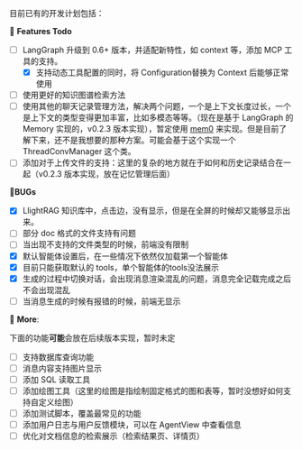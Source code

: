 目前已有的开发计划包括：

💭 **Features Todo**
- [ ] LangGraph 升级到 0.6+ 版本，并适配新特性，如 context 等，添加 MCP 工具的支持。
    - [x] 支持动态工具配置的同时，将 Configuration替换为 Context 后能够正常使用
- [ ] 使用更好的知识图谱检索方法
- [ ] 使用其他的聊天记录管理方法，解决两个问题，一个是上下文长度过长，一个是上下文的类型变得更加丰富，比如多模态等等。（现在是基于 LangGraph 的 Memory 实现的，v0.2.3 版本实现），暂定使用 [mem0](github.com/mem0ai/mem0) 来实现。但是目前了解下来，还不是我想要的那种方案。可能会基于这个实现一个 ThreadConvManager 这个类。
- [ ] 添加对于上传文件的支持：这里的复杂的地方就在于如何和历史记录结合在一起（v0.2.3 版本实现，放在记忆管理后面）

🐛**BUGs**
- [x] LlightRAG 知识库中，点击边，没有显示，但是在全屏的时候却又能够显示出来。
- [ ] 部分 doc 格式的文件支持有问题
- [ ] 当出现不支持的文件类型的时候，前端没有限制
- [x] 默认智能体设置后，在一些情况下依然仅加载第一个智能体
- [x] 目前只能获取默认的 tools，单个智能体的tools没法展示
- [x] 生成的过程中切换对话，会出现消息渲染混乱的问题，消息完全记载完成之后不会出现混乱
- [ ] 当消息生成的时候有报错的时候，前端无显示

💯 **More**:

下面的功能**可能**会放在后续版本实现，暂时未定

- [ ] 支持数据库查询功能
- [ ] 消息内容支持图片显示
- [ ] 添加 SQL 读取工具
- [ ] 添加绘图工具（这里的绘图是指绘制固定格式的图和表等，暂时没想好如何支持自定义绘图）
- [ ] 添加测试脚本，覆盖最常见的功能
- [ ] 添加用户日志与用户反馈模块，可以在 AgentView 中查看信息
- [ ] 优化对文档信息的检索展示（检索结果页、详情页）
